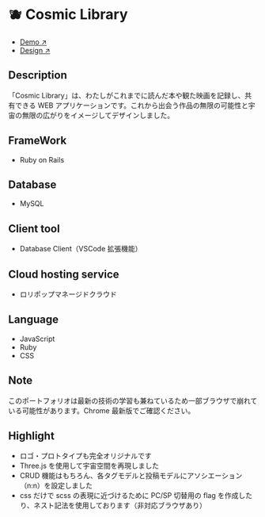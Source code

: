 # 🫐 Cosmic Library

- [Demo ↗︎](https://cosmic-library.lolipop.io/)
- [Design ↗︎](https://www.figma.com/proto/jfdga3oO0tinhR97WVfY3v/Cosmic-Library?node-id=2319-659&t=ag25hKFwrUVTy1UQ-1&scaling=min-zoom&page-id=2319%3A108)

## Description

「Cosmic Library」は、わたしがこれまでに読んだ本や観た映画を記録し、共有できる WEB アプリケーションです。これから出会う作品の無限の可能性と宇宙の無限の広がりをイメージしてデザインしました。

## FrameWork

- Ruby on Rails

## Database

- MySQL

## Client tool

- Database Client（VSCode 拡張機能）

## Cloud hosting service

- ロリポップマネージドクラウド

## Language

- JavaScript
- Ruby
- CSS

## Note

このポートフォリオは最新の技術の学習も兼ねているため一部ブラウザで崩れている可能性があります。Chrome 最新版でご確認ください。

## Highlight

- ロゴ・プロトタイプも完全オリジナルです
- Three.js を使用して宇宙空間を再現しました
- CRUD 機能はもちろん、各タグモデルと投稿モデルにアソシエーション（n:n）を設定しました
- css だけで scss の表現に近づけるために PC/SP 切替用の flag を作成したり、ネスト記法を使用しております（非対応ブラウザあり）
